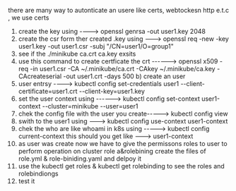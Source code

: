 there are many way to autonticate an usere like certs, webtockesn http e.t.c , we use certs 
1) create the key using ----> openssl genrsa -out user1.key 2048 
2) create the csr form ther created .key using ---> openssl req -new -key user1.key  -out user1.csr -subj "/CN=user1/O=group1"  
3) see if the ./minikube ca.crt ca.key exsits 
4) use this command to create certficate  the crt  ------> openssl x509 -req -in user1.csr -CA ~/.minikube/ca.crt -CAkey ~/.minikube/ca.key -CAcreateserial -out user1.crt -days 500
b) create an user 
5) user entrsy ----> kubectl config set-credentials user1 --client-certificate=user1.crt --client-key=user1.key 
6) set the user context using ------>  kubectl config set-context user1-context --cluster=minikube --user=user1
7) chek the config file with the user you create-----> kubectl config view
8) swith  to the user1 using ---> kubectl config use-context user1-context 
9) chek the who are like whoami in k8s using -----> kubectl config current-context 
  this should you get like ---> user1-context
10) as user was create now we have to give the permissons roles to user to perform operation on cluster role a&rolebining 
create the files of role.yml & role-biniding.yaml and delpoy it 
11) use the kubectl get roles & kubectl get rolebinding to see the roles and rolebindiongs 
12) test it 